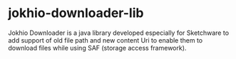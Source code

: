 # jokhio-downloader-lib
Jokhio Downloader is a java library developed especially for Sketchware to add support of old file path and new content Uri to enable them to download files while using SAF (storage access framework).

